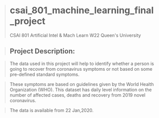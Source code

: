 > # csai_801_machine_learning_final_project
> CSAI 801 Artificial Intel &amp; Mach Learn W22 Queen's University 



> ## Project Description: 

> The data used in this project will help to identify whether a person is going to recover from
coronavirus symptoms or not based on some pre-defined standard symptoms.

> These symptoms are based on guidelines given by the World Health Organization (WHO). This
dataset has daily level information on the number of affected cases, deaths and recovery from
2019 novel coronavirus.

> The data is available from 22 Jan,2020.
